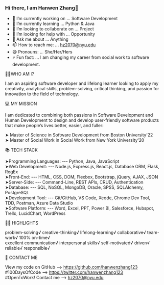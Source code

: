 ### Hi there, I am Hanwen Zhang👋

<!--
**hanwenzhang123/hanwenzhang123** is a ✨ _special_ ✨ repository because its `README.md` (this file) appears on your GitHub profile.
-->
- 🔭 I’m currently working on ... Software Development
- 🌱 I’m currently learning ... Python & Java
- 👯 I’m looking to collaborate on ... Project
- 🤔 I’m looking for help with ... Opportunity
- 💬 Ask me about ... Anything
- 📫 How to reach me: ... hz2070@nyu.edu
- 😄 Pronouns: ... She/Her/Hers
- ⚡ Fun fact: ... I am changing my career from social work to software development.

👩🏻‍WHO AM I?

I am an aspiring software developer and lifelong learner looking to apply my creativity, analytical skills, problem-solving, critical thinking, and passion for innovation to the field of technology.

💻 MY MISSION

I am dedicated to combining both passions in Software Development and Human Development to design and develop user-friendly software products that make people’s lives better, easier, and fuller:

➤ Master of Science in Software Development from Boston University'22 <br>
➤ Master of Social Work in Social Work from New York University'20

📚 TECH STACK

➤Programming Languages:
--- Python, Java, JavaScript<br>
➤Web Development:
--- Node.js, Express.js, React.js, Database ORM, Flask, RegEx<br>
➤Front-End:
--- HTML, CSS, DOM, Flexbox, Bootstrap, jQuery, AJAX, JSON<br>
➤Server-Side:
--- Command-Line, REST APIs, CRUD, Authentication<br>
➤Database:
--- SQL, NoSQL, MongoDB, Oracle, SPSS, SQLAlchemy, PostgreSQL<br>
➤Development Tool:
--- Git/GitHub, VS Code, Xcode, Chrome Dev Tool, TDD, Postman, Azure Data Studio<br>
➤Software Platform:
--- Word, Excel, PPT, Power BI, Salesforce, Hubspot, Trello, LucidChart, WordPress<br>

👍🏻 HIGHLIGHTS

problem-solving√ creative-thinking√ lifelong-learning√ collaborative√ team-work√ 100% on-time√ <br>
excellent communication√ interpersonal skills√ self-motivated√ driven√ reliable√ responsible√

📧 CONTACT ME

View my code on GitHub --> https://github.com/hanwenzhang123<br>
#100DaysOfCode --> https://twitter.com/hanwenzhang123<br>
#OpenToWork! Contact me --> hz2070@nyu.edu
